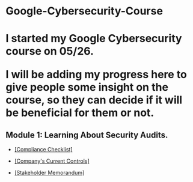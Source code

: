 # Google-Cybersecurity-Course
<h1>I started my Google Cybersecurity course on 05/26.

  I will be adding my progress here to give people some insight on the course, so they can decide if it will be beneficial for them or not.</h1> 

<h2>Module 1: Learning About Security Audits.</h2>

- [[Compliance Checklist]](https://docs.google.com/document/d/1ZvbbAluZZMJHqBxOiBErYrZHYSUO4M9brykbcdnPEeo/edit?usp=sharing&resourcekey=0-KEFrGlHd44r9oJJlehTgDw)

- [[Company's Current Controls]](https://docs.google.com/document/d/1V-W4G5JyZPQLxzBLIVBjdh08hJsasbNavpAXJBBH9kY/edit?usp=sharing)

- [[Stakeholder Memorandum]](https://docs.google.com/document/d/1FQn67oCGF_WISF2VF_IJOLAfL6bo30cX5LYAbPbkFXA/edit?usp=sharing)
